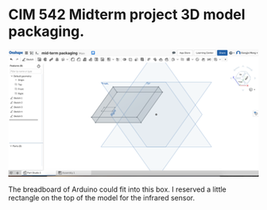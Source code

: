 # CIM 542 Midterm project 3D model packaging. 

![3DModel](images/3dmodel.png)

The breadboard of Arduino could fit into this box. I reserved a little rectangle on the top of the model for the infrared sensor. 